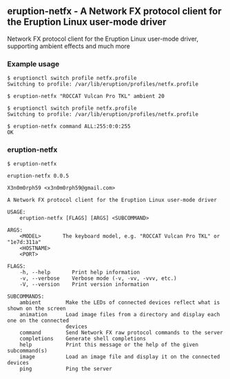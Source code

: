 ## eruption-netfx - A Network FX protocol client for the Eruption Linux user-mode driver

Network FX protocol client for the Eruption Linux user-mode driver, supporting ambient effects and much more

### Example usage

```shell
$ eruptionctl switch profile netfx.profile
Switching to profile: /var/lib/eruption/profiles/netfx.profile

$ eruption-netfx "ROCCAT Vulcan Pro TKL" ambient 20
```

```shell
$ eruptionctl switch profile netfx.profile
Switching to profile: /var/lib/eruption/profiles/netfx.profile

$ eruption-netfx command ALL:255:0:0:255
OK
```

### eruption-netfx

```shell
$ eruption-netfx

eruption-netfx 0.0.5

X3n0m0rph59 <x3n0m0rph59@gmail.com>

A Network FX protocol client for the Eruption Linux user-mode driver

USAGE:
    eruption-netfx [FLAGS] [ARGS] <SUBCOMMAND>

ARGS:
    <MODEL>       The keyboard model, e.g. "ROCCAT Vulcan Pro TKL" or "1e7d:311a"
    <HOSTNAME>    
    <PORT>        

FLAGS:
    -h, --help       Print help information
    -v, --verbose    Verbose mode (-v, -vv, -vvv, etc.)
    -V, --version    Print version information

SUBCOMMANDS:
    ambient        Make the LEDs of connected devices reflect what is shown on the screen
    animation      Load image files from a directory and display each one on the connected
                   devices
    command        Send Network FX raw protocol commands to the server
    completions    Generate shell completions
    help           Print this message or the help of the given subcommand(s)
    image          Load an image file and display it on the connected devices
    ping           Ping the server
```
